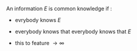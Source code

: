 
An information $E$ is common knowledge if :

- evrybody knows $E$ 

- everybody knows that everybody knows that $E$

- this to feature $\rightarrow \infty$


